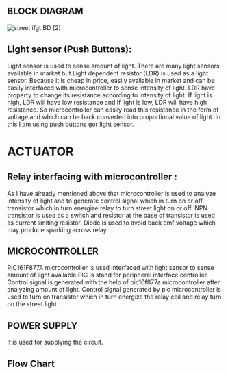 ## BLOCK DIAGRAM



![street ifgt BD (2)](https://user-images.githubusercontent.com/87614111/155726708-655ed321-67e5-4839-b58f-dad108a8813e.jpg)




## Light sensor (Push Buttons):

Light sensor is used to sense amount of light. There are many light sensors available in market but Light dependent resistor (LDR) is used as a light sensor. Because it is cheap in price, easily available in market and can be easily interfaced with microcontroller to sense intensity of light. LDR have property to change its resistance according to intensity of light. If light is high, LDR will have low resistance and if light is low, LDR will have high resistance. So microcontroller can easily read this resistance in the form of voltage and which can be back converted into proportional value of light. In this I am using push buttons gor light sensor.

# ACTUATOR

## Relay interfacing with microcontroller :

As I have already mentioned above that microcontroller is used to analyze intensity of light and to generate control signal which in turn on or off transistor which in turn energize relay to turn street light on or off. NPN transistor is used as a switch and resistor at the base of transistor is used as current limiting resistor. Diode is used to avoid back emf voltage which may produce sparking across relay.

## MICROCONTROLLER

PIC161F877A microcontroller is used interfaced with light sensor to sense amount of light available.PIC is stand for peripheral interface controller. Control signal is generated with the help of pic16f877a microcontroller after analyzing amount of light. Control signal generated by pic microcontroller is used to turn on transistor which in turn energize the relay coil and relay turn on the street light.

## POWER SUPPLY
It is used for supplying the circuit.

## Flow Chart
